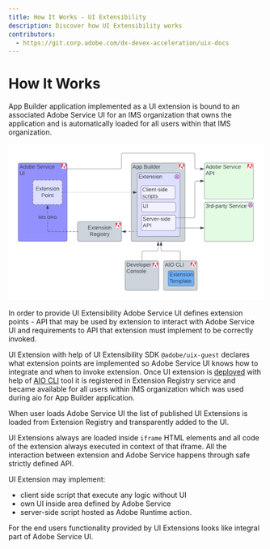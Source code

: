 ```yaml
---
title: How It Works - UI Extensibility
description: Discover how UI Extensibility works
contributors:
  - https://git.corp.adobe.com/dx-devex-acceleration/uix-docs
---
```

# How It Works

App Builder application implemented as a UI extension is bound to an associated Adobe Service UI for an IMS organization that owns the application and is automatically loaded for all users within that IMS organization.

![UI Extensibility High Level Diagram](high-level-diagram.png)

In order to provide UI Extensibility Adobe Service UI defines extension points - API that may be used by extension to interact with Adobe Service UI and requirements to API that extension must implement to be correctly invoked.

UI Extension with help of UI Extensibility SDK `@adobe/uix-guest` declares what extension points are implemented so Adobe Service UI knows how to integrate and when to invoke extension. Once UI extension is [deployed](https://developer.adobe.com/app-builder/docs/getting_started/first_app/#7-deploying-the-application) with help of [AIO CLI](https://github.com/adobe/aio-cli) tool it is registered in Extension Registry service and became available for all users within IMS organization which was used during aio for App Builder application.

When user loads Adobe Service UI the list of published UI Extensions is loaded from Extension Registry and transparently added to the UI.

UI Extensions always are loaded inside `iframe` HTML elements and all code of the extension always executed in context of that iframe. All the interaction between extension and Adobe Service happens through safe strictly defined API.

UI Extension may implement:
- client side script that execute any logic without UI
- own UI inside area defined by Adobe Service
- server-side script hosted as Adobe Runtime action.

For the end users functionality provided by UI Extensions looks like integral part of Adobe Service UI.


